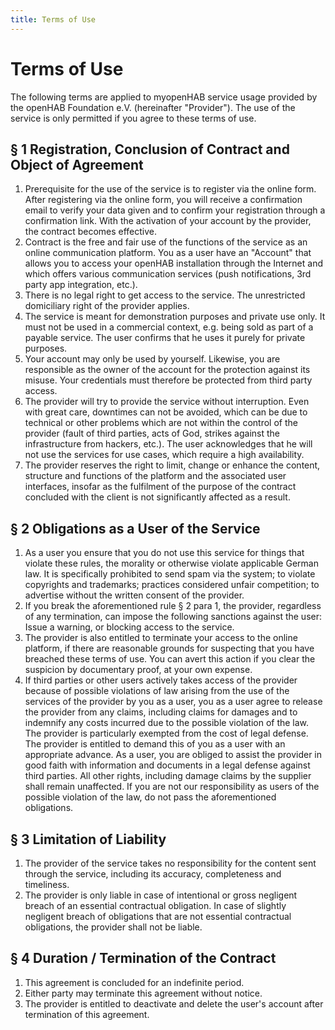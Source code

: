 ```yaml
---
title: Terms of Use
---
```


# Terms of Use

The following terms are applied to myopenHAB service usage provided by the openHAB Foundation e.V. (hereinafter "Provider"). The use of the service is only permitted if you agree to these terms of use.

## § 1 Registration, Conclusion of Contract and Object of Agreement
<ol>
<li>Prerequisite for the use of the service is to register via the online form. After registering via the online form, you will receive a confirmation email to verify your data given and to confirm your registration through a confirmation link. With the activation of your account by the provider, the contract becomes effective.</li>

<li>Contract is the free and fair use of the functions of the service as an online communication platform. You as a user have an "Account" that allows you to access your openHAB installation through the Internet and which offers various communication services (push notifications, 3rd party app integration, etc.).</li>

<li>There is no legal right to get access to the service. The unrestricted domiciliary right of the provider applies.</li>

<li>The service is meant for demonstration purposes and private use only. It must not be used in a commercial context, e.g. being sold as part of a payable service. The user confirms that he uses it purely for private purposes.</li>

<li>Your account may only be used by yourself. Likewise, you are responsible as the owner of the account for the protection against its misuse. Your credentials must therefore be protected from third party access.</li>

<li>The provider will try to provide the service without interruption. Even with great care, downtimes can not be avoided, which can be due to technical or other problems which are not within the control of the provider (fault of third parties, acts of God, strikes against the infrastructure from hackers, etc.). The user acknowledges that he will not use the services for use cases, which require a high availability.</li>

<li>The provider reserves the right to limit, change or enhance the content, structure and functions of the platform and the associated user interfaces, insofar as the fulfilment of the purpose of the contract concluded with the client is not significantly affected as a result.</li>
</ol>

## § 2 Obligations as a User of the Service
<ol>
<li>As a user you ensure that you do not use this service for things that violate these rules, the morality or otherwise violate applicable German law. It is specifically prohibited to send spam via the system; to violate copyrights and trademarks; practices considered unfair competition; to advertise without the written consent of the provider.</li>

<li>If you break the aforementioned rule § 2 para 1, the provider, regardless of any termination, can impose the following sanctions against the user: Issue a warning, or blocking access to the service.</li>

<li>The provider is also entitled to terminate your access to the online platform, if there are reasonable grounds for suspecting that you have breached these terms of use. You can avert this action if you clear the suspicion by documentary proof, at your own expense.</li>

<li>If third parties or other users actively takes access of the provider because of possible violations of law arising from the use of the services of the provider by you as a user, you as a user agree to release the provider from any claims, including claims for damages and to indemnify any costs incurred due to the possible violation of the law. The provider is particularly exempted from the cost of legal defense. The provider is entitled to demand this of you as a user with an appropriate advance. As a user, you are obliged to assist the provider in good faith with information and documents in a legal defense against third parties. All other rights, including damage claims by the supplier shall remain unaffected. If you are not our responsibility as users of the possible violation of the law, do not pass the aforementioned obligations.</li>
</ol>

## § 3 Limitation of Liability
<ol>
<li>The provider of the service takes no responsibility for the content sent through the service, including its accuracy, completeness and timeliness.</li>

<li>The provider is only liable in case of intentional or gross negligent breach of an essential contractual obligation. In case of slightly negligent breach of obligations that are not essential contractual obligations, the provider shall not be liable.</li>
</ol>

## § 4 Duration / Termination of the Contract
<ol>
<li>This agreement is concluded for an indefinite period.</li>

<li>Either party may terminate this agreement without notice.</li>

<li>The provider is entitled to deactivate and delete the user's account after termination of this agreement.</li>
</ol>
